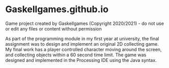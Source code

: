 # Gaskellgames.github.io

Game project created by Gaskellgames (Copyright 2020/2021) - do not use or edit any files or content without permission

As part of the programming module in my first year at university, the final assignment was to design and implement an original 2D collecting game. My final work has a player controlled character moving around the screen, and collecting objects within a 60 second time limit. The game was designed and implemented in the Processing IDE using the Java syntax.
